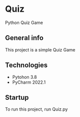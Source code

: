 # Quiz
Python Quiz Game

## General info
This project is a simple Quiz Game

## Technologies
* Pytohon 3.8
* PyCharm 2022.1

## Startup
To run this project, run Quiz.py
